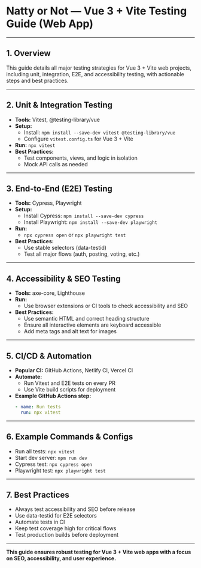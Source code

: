 # Natty or Not — Vue 3 + Vite Testing Guide (Web App)

---

## 1. Overview

This guide details all major testing strategies for Vue 3 + Vite web projects, including unit, integration, E2E, and accessibility testing, with actionable steps and best practices.

---

## 2. Unit & Integration Testing

- **Tools:** Vitest, @testing-library/vue
- **Setup:**
  - Install: `npm install --save-dev vitest @testing-library/vue`
  - Configure `vitest.config.ts` for Vue 3 + Vite
- **Run:** `npx vitest`
- **Best Practices:**
  - Test components, views, and logic in isolation
  - Mock API calls as needed

---

## 3. End-to-End (E2E) Testing

- **Tools:** Cypress, Playwright
- **Setup:**
  - Install Cypress: `npm install --save-dev cypress`
  - Install Playwright: `npm install --save-dev playwright`
- **Run:**
  - `npx cypress open` or `npx playwright test`
- **Best Practices:**
  - Use stable selectors (data-testid)
  - Test all major flows (auth, posting, voting, etc.)

---

## 4. Accessibility & SEO Testing

- **Tools:** axe-core, Lighthouse
- **Run:**
  - Use browser extensions or CI tools to check accessibility and SEO
- **Best Practices:**
  - Use semantic HTML and correct heading structure
  - Ensure all interactive elements are keyboard accessible
  - Add meta tags and alt text for images

---

## 5. CI/CD & Automation

- **Popular CI:** GitHub Actions, Netlify CI, Vercel CI
- **Automate:**
  - Run Vitest and E2E tests on every PR
  - Use Vite build scripts for deployment
- **Example GitHub Actions step:**
  ```yaml
  - name: Run tests
    run: npx vitest
  ```

---

## 6. Example Commands & Configs

- Run all tests: `npx vitest`
- Start dev server: `npm run dev`
- Cypress test: `npx cypress open`
- Playwright test: `npx playwright test`

---

## 7. Best Practices

- Always test accessibility and SEO before release
- Use data-testid for E2E selectors
- Automate tests in CI
- Keep test coverage high for critical flows
- Test production builds before deployment

---

**This guide ensures robust testing for Vue 3 + Vite web apps with a focus on SEO, accessibility, and user experience.** 